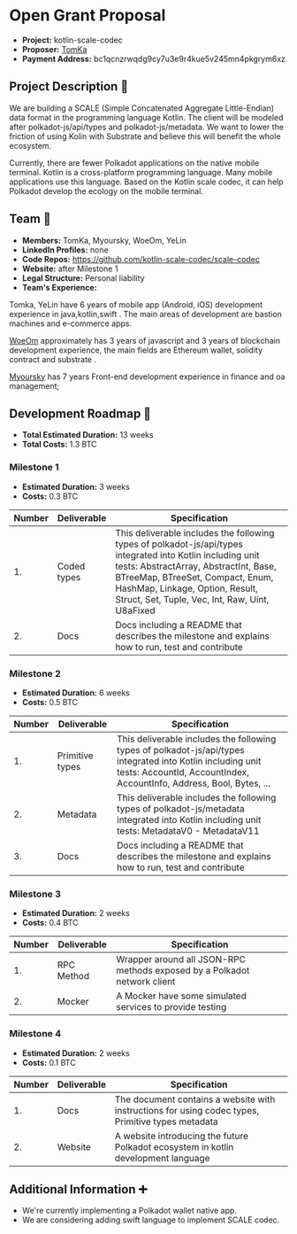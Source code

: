 # Open Grant Proposal

* **Project:** kotlin-scale-codec
* **Proposer:** [TomKa](https://github.com/kotlin-scale-codec)
* **Payment Address:** bc1qcnzrwqdg9cy7u3e9r4kue5v245mn4pkgrym6xz 

## Project Description :page_facing_up: 

We are building a SCALE (Simple Concatenated Aggregate Little-Endian) data format in the programming language Kotlin. The client will be modeled after polkadot-js/api/types and polkadot-js/metadata. We want to lower the friction of using Kolin with Substrate and believe this will benefit the whole ecosystem. 

Currently, there are fewer Polkadot applications on the native mobile terminal. Kotlin is a cross-platform programming language. Many mobile applications use this language. Based on the Kotlin scale codec, it can help Polkadot develop the ecology on the mobile terminal.

## Team :busts_in_silhouette:

* **Members:** TomKa, Myoursky, WoeOm, YeLin
* **LinkedIn Profiles:** none
* **Code Repos:** https://github.com/kotlin-scale-codec/scale-codec
* **Website:**	after Milestone 1
* **Legal Structure:** Personal liability
* **Team's Experience:** 

Tomka, YeLin have 6 years of mobile app (Android, iOS) development experience in java,kotlin,swift . The main areas of development are bastion machines and e-commerce apps.

[WoeOm](https://github.com/WoeOm) approximately has 3 years of javascript and 3 years of blockchain development experience, the main fields are Ethereum wallet, solidity contract and substrate .

[Myoursky](https://github.com/Myoursky) has 7 years Front-end development experience in finance and oa management;

## Development Roadmap :nut_and_bolt: 

* **Total Estimated Duration:** 13 weeks
* **Total Costs:** 1.3 BTC

### Milestone 1

* **Estimated Duration:** 3 weeks 
* **Costs:** 0.3 BTC


| Number | Deliverable | Specification | 
| ------------- | ------------- | ------------- |
| 1. | Coded types | This deliverable includes the following types of polkadot-js/api/types integrated into Kotlin including unit tests: AbstractArray, AbstractInt, Base, BTreeMap, BTreeSet, Compact, Enum, HashMap, Linkage, Option, Result, Struct, Set, Tuple, Vec, Int, Raw, Uint, U8aFixed |  
| 2.  | Docs | Docs including a README that describes the milestone and explains how to run, test and contribute| 

### Milestone 2

* **Estimated Duration:** 6 weeks 
* **Costs:** 0.5 BTC


| Number | Deliverable | Specification |
| ------------- | ------------- | ------------- |
| 1.  | Primitive types| This deliverable includes the following types of polkadot-js/api/types integrated into Kotlin including unit tests: AccountId, AccountIndex, AccountInfo, Address, Bool, Bytes, ... |  
| 2.  | Metadata | This deliverable includes the following types of polkadot-js/metadata integrated into Kotlin including unit tests: MetadataV0 - MetadataV11  |  
| 3.  | Docs | Docs including a README that describes the milestone and explains how to run, test and contribute| 


### Milestone 3

* **Estimated Duration:** 2 weeks 
* **Costs:** 0.4 BTC


| Number | Deliverable | Specification | 
| ------------- | ------------- | ------------- |
| 1.  | RPC Method| Wrapper around all JSON-RPC methods exposed by a Polkadot network client |  
| 2.  | Mocker | A Mocker have some simulated services to provide testing | 

### Milestone 4

* **Estimated Duration:** 2 weeks 
* **Costs:** 0.1 BTC


| Number | Deliverable | Specification | 
| ------------- | ------------- | ------------- |
| 1.  | Docs| The document contains a website with instructions for using codec types, Primitive types metadata |  
| 2.  | Website | A website introducing the future Polkadot ecosystem in kotlin development language| 


## Additional Information :heavy_plus_sign: 

* We're currently implementing a Polkadot wallet native app.
* We are considering adding swift language to implement SCALE codec.
 
